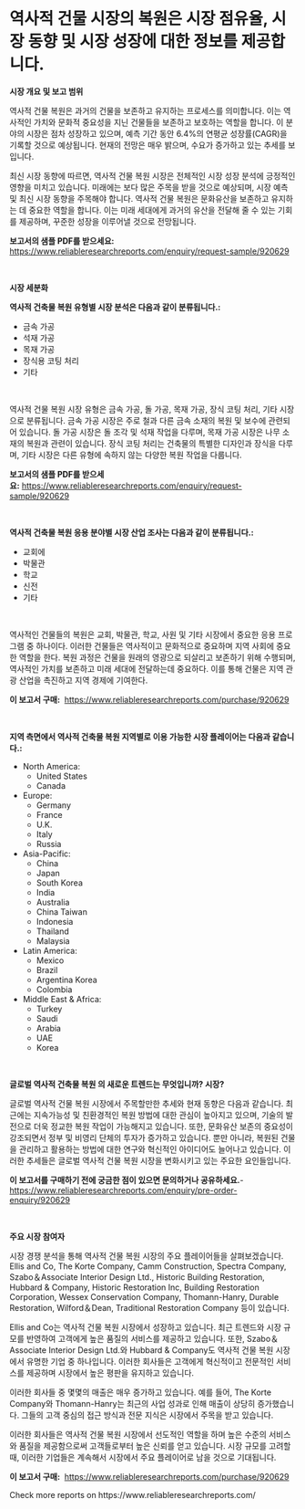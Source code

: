 <p><h1>역사적 건물 시장의 복원은 시장 점유율, 시장 동향 및 시장 성장에 대한 정보를 제공합니다.</h1></p><p><strong>시장 개요 및 보고 범위</strong></p>
<p><p>역사적 건물 복원은 과거의 건물을 보존하고 유지하는 프로세스를 의미합니다. 이는 역사적인 가치와 문화적 중요성을 지닌 건물들을 보존하고 보호하는 역할을 합니다. 이 분야의 시장은 점차 성장하고 있으며, 예측 기간 동안 6.4%의 연평균 성장률(CAGR)을 기록할 것으로 예상됩니다. 현재의 전망은 매우 밝으며, 수요가 증가하고 있는 추세를 보입니다.</p><p>최신 시장 동향에 따르면, 역사적 건물 복원 시장은 전체적인 시장 성장 분석에 긍정적인 영향을 미치고 있습니다. 미래에는 보다 많은 주목을 받을 것으로 예상되며, 시장 예측 및 최신 시장 동향을 주목해야 합니다. 역사적 건물 복원은 문화유산을 보존하고 유지하는 데 중요한 역할을 합니다. 이는 미래 세대에게 과거의 유산을 전달해 줄 수 있는 기회를 제공하며, 꾸준한 성장을 이루어낼 것으로 전망됩니다.</p></p>
<p><strong>보고서의 샘플 PDF를 받으세요:</strong> <a href="https://www.reliableresearchreports.com/enquiry/request-sample/920629">https://www.reliableresearchreports.com/enquiry/request-sample/920629</a></p>
<p>&nbsp;</p>
<p><strong>시장 세분화</strong></p>
<p><strong>역사적 건축물 복원 유형별 시장 분석은 다음과 같이 분류됩니다.:</strong></p>
<p><ul><li>금속 가공</li><li>석재 가공</li><li>목재 가공</li><li>장식용 코팅 처리</li><li>기타</li></ul></p>
<p>&nbsp;</p>
<p><p>역사적 건물 복원 시장 유형은 금속 가공, 돌 가공, 목재 가공, 장식 코팅 처리, 기타 시장으로 분류됩니다. 금속 가공 시장은 주로 철과 다른 금속 소재의 복원 및 보수에 관련되어 있습니다. 돌 가공 시장은 돌 조각 및 석재 작업을 다루며, 목재 가공 시장은 나무 소재의 복원과 관련이 있습니다. 장식 코팅 처리는 건축물의 특별한 디자인과 장식을 다루며, 기타 시장은 다른 유형에 속하지 않는 다양한 복원 작업을 다룹니다.</p></p>
<p><strong>보고서의 샘플 PDF를 받으세요:</strong>&nbsp;<a href="https://www.reliableresearchreports.com/enquiry/request-sample/920629">https://www.reliableresearchreports.com/enquiry/request-sample/920629</a></p>
<p>&nbsp;</p>
<p><strong> 역사적 건축물 복원 응용 분야별 시장 산업 조사는 다음과 같이 분류됩니다.:</strong></p>
<p><ul><li>교회에</li><li>박물관</li><li>학교</li><li>신전</li><li>기타</li></ul></p>
<p>&nbsp;</p>
<p><p>역사적인 건물들의 복원은 교회, 박물관, 학교, 사원 및 기타 시장에서 중요한 응용 프로그램 중 하나이다. 이러한 건물들은 역사적이고 문화적으로 중요하며 지역 사회에 중요한 역할을 한다. 복원 과정은 건물을 원래의 영광으로 되살리고 보존하기 위해 수행되며, 역사적인 가치를 보존하고 미래 세대에 전달하는데 중요하다. 이를 통해 건물은 지역 관광 산업을 촉진하고 지역 경제에 기여한다.</p></p>
<p><strong>이 보고서 구매:</strong>&nbsp; <a href="https://www.reliableresearchreports.com/purchase/920629">https://www.reliableresearchreports.com/purchase/920629</a></p>
<p>&nbsp;</p>
<p><strong>지역 측면에서 역사적 건축물 복원 지역별로 이용 가능한 시장 플레이어는 다음과 같습니다.:</strong></p>
<p><ul>
    <li>
        North America:
        <ul>
            <li>United States</li>
            <li>Canada</li>
        </ul>
    </li>
    <li>
        Europe:
        <ul>
            <li>Germany</li>
            <li>France</li>
            <li>U.K.</li>
            <li>Italy</li>
            <li>Russia</li>
        </ul>
    </li>
    <li>
        Asia-Pacific:
        <ul>
            <li>China</li>
            <li>Japan</li>
            <li>South Korea</li>
            <li>India</li>
            <li>Australia</li>
            <li>China Taiwan</li>
            <li>Indonesia</li>
            <li>Thailand</li>
            <li>Malaysia</li>
        </ul>
    </li>
    <li>
        Latin America:
        <ul>
            <li>Mexico</li>
            <li>Brazil</li>
            <li>Argentina Korea</li>
            <li>Colombia</li>
        </ul>
    </li>
    <li>
        Middle East & Africa:
        <ul>
            <li>Turkey</li>
            <li>Saudi</li>
            <li>Arabia</li>
            <li>UAE</li>
            <li>Korea</li>
        </ul>
    </li>
    </ul></p>
<p>&nbsp;</p>
<p><strong>글로벌 역사적 건축물 복원 의 새로운 트렌드는 무엇입니까? 시장?</strong></p>
<p><p>글로벌 역사적 건물 복원 시장에서 주목할만한 추세와 현재 동향은 다음과 같습니다. 최근에는 지속가능성 및 친환경적인 복원 방법에 대한 관심이 높아지고 있으며, 기술의 발전으로 더욱 정교한 복원 작업이 가능해지고 있습니다. 또한, 문화유산 보존의 중요성이 강조되면서 정부 및 비영리 단체의 투자가 증가하고 있습니다. 뿐만 아니라, 복원된 건물을 관리하고 활용하는 방법에 대한 연구와 혁신적인 아이디어도 늘어나고 있습니다. 이러한 추세들은 글로벌 역사적 건물 복원 시장을 변화시키고 있는 주요한 요인들입니다.</p></p>
<p><strong>이 보고서를 구매하기 전에 궁금한 점이 있으면 문의하거나 공유하세요.</strong>- <a href="https://www.reliableresearchreports.com/enquiry/pre-order-enquiry/920629">https://www.reliableresearchreports.com/enquiry/pre-order-enquiry/920629</a></p>
<p>&nbsp;</p>
<p><strong>주요 시장 참여자</strong></p>
<p><p>시장 경쟁 분석을 통해 역사적 건물 복원 시장의 주요 플레이어들을 살펴보겠습니다. Ellis and Co, The Korte Company, Camm Construction, Spectra Company, Szabo＆Associate Interior Design Ltd., Historic Building Restoration, Hubbard & Company, Historic Restoration Inc, Building Restoration Corporation, Wessex Conservation Company, Thomann-Hanry, Durable Restoration, Wilford＆Dean, Traditional Restoration Company 등이 있습니다.</p><p>Ellis and Co는 역사적 건물 복원 시장에서 성장하고 있습니다. 최근 트렌드와 시장 규모를 반영하여 고객에게 높은 품질의 서비스를 제공하고 있습니다. 또한, Szabo＆Associate Interior Design Ltd.와 Hubbard & Company도 역사적 건물 복원 시장에서 유명한 기업 중 하나입니다. 이러한 회사들은 고객에게 혁신적이고 전문적인 서비스를 제공하며 시장에서 높은 평판을 유지하고 있습니다.</p><p>이러한 회사들 중 몇몇의 매출은 매우 증가하고 있습니다. 예를 들어, The Korte Company와 Thomann-Hanry는 최근의 사업 성과로 인해 매출이 상당히 증가했습니다. 그들의 고객 중심의 접근 방식과 전문 지식은 시장에서 주목을 받고 있습니다.</p><p>이러한 회사들은 역사적 건물 복원 시장에서 선도적인 역할을 하며 높은 수준의 서비스와 품질을 제공함으로써 고객들로부터 높은 신뢰를 얻고 있습니다. 시장 규모를 고려할 때, 이러한 기업들은 계속해서 시장에서 주요 플레이어로 남을 것으로 기대됩니다.</p></p>
<p><strong>이 보고서 구매:</strong>&nbsp;&nbsp;<a href="https://www.reliableresearchreports.com/purchase/920629">https://www.reliableresearchreports.com/purchase/920629</a></p>
<p>Check more reports on https://www.reliableresearchreports.com/</p>
